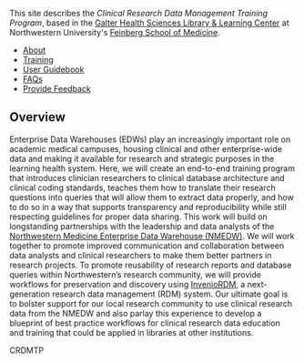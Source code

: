 This site describes the _Clinical Research Data Management Training Program_, based in the [Galter Health Sciences Library & Learning Center](https://galter.northwestern.edu/) at Northwestern University's [Feinberg School of Medicine](https://www.feinberg.northwestern.edu/).

* [About](pages/about.md)
* [Training](pages/training.md)
* [User Guidebook](pages/about.md)
* [FAQs](pages/faqs.md)
* [Provide Feedback](pages/provide_feedback.md)

## Overview

Enterprise Data Warehouses (EDWs) play an increasingly important role on academic medical campuses, housing clinical and other enterprise-wide data and making it available for research and strategic purposes in the learning health system. Here, we will create an end-to-end training program that introduces clinician researchers to clinical database architecture and clinical coding standards, teaches them how to translate their research questions into queries that will allow them to extract data properly, and how to do so in a way that supports transparency and reproducibility while still respecting guidelines for proper data sharing. This work will build on longstanding partnerships with the leadership and data analysts of the [Northwestern Medicine Enterprise Data Warehouse (NMEDW)](https://www.nucats.northwestern.edu/resources/data-science-and-informatics/nmedw/index.html). We will work together to promote improved communication and collaboration between data analysts and clinical researchers to make them better partners in research projects. To promote reusability of research reports and database queries within Northwestern’s research community, we will provide workflows for preservation and discovery using [InvenioRDM](https://inveniosoftware.org/products/rdm/), a next-generation research data management (RDM) system. Our ultimate goal is to bolster support for our local research community to use clinical research data from the NMEDW and also parlay this experience to develop a blueprint of best practice workflows for clinical research data education and training that could be applied in libraries at other institutions.

CRDMTP
